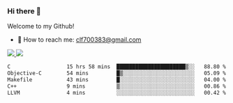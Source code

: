 ### Hi there 👋

<!--
**clingfei/clingfei** is a ✨ _special_ ✨ repository because its `README.md` (this file) appears on your GitHub profile.

Here are some ideas to get you started:

- 🔭 I’m currently working on ...
- 🌱 I’m currently learning ...
- 👯 I’m looking to collaborate on ...
- 🤔 I’m looking for help with ...
- 💬 Ask me about ...
- 📫 How to reach me: ...
- 😄 Pronouns: ...
- ⚡ Fun fact: ...
-->
Welcome to my Github!
- 📧 How to reach me: clf700383@gmail.com

<a href="https://github.com/anuraghazra/github-readme-stats">
  <img src="https://github-readme-stats.vercel.app/api?username=clingfei&count_private=true&show_icons=true&include_all_commits=true&line_height=21&hide_border=true&repo=github-readme-stats" />
</a>
<a href="https://github.com/anuraghazra/convoychat">
  <img src="https://github-readme-stats.vercel.app/api/top-langs/?username=clingfei&hide=Tcl,Perl,Makefile,CSS,HTML,Yacc,Lex,Verilog&langs_count=6&layout=compact&hide_border=true&repo=convoychat" />
</a>

<!--START_SECTION:waka-->

```txt
C                  15 hrs 58 mins  ██████████████████████▒░░   88.80 %
Objective-C        54 mins         █▒░░░░░░░░░░░░░░░░░░░░░░░   05.09 %
Makefile           43 mins         █░░░░░░░░░░░░░░░░░░░░░░░░   04.00 %
C++                9 mins          ▒░░░░░░░░░░░░░░░░░░░░░░░░   00.86 %
LLVM               4 mins          ░░░░░░░░░░░░░░░░░░░░░░░░░   00.42 %
```

<!--END_SECTION:waka-->
